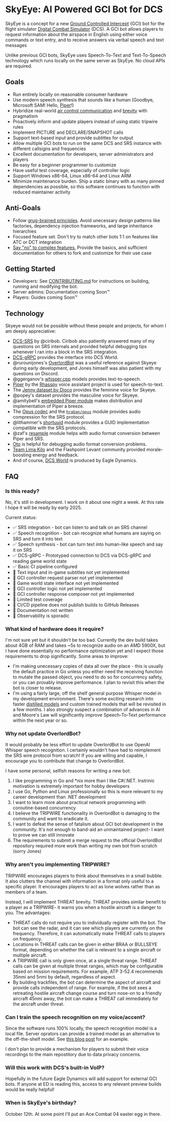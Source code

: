# SkyEye: AI Powered GCI Bot for DCS

SkyEye is a concept for a new [Ground Controlled Intercept](https://en.wikipedia.org/wiki/Ground-controlled_interception) (GCI) bot for the flight simulator [Digital Combat Simulator](https://www.digitalcombatsimulator.com) (DCS). A GCI bot allows players to request information about the airspace in English using either voice commands or text entry, and to receive answers via verbal speech and text messages

Unlike previous GCI bots, SkyEye uses Speech-To-Text and Text-To-Speech technology which runs locally on the same server as SkyEye. No cloud APIs are required.

## Goals

* Run entirely locally on reasonable consumer hardware
* Use modern speech synthesis that sounds like a human (Goodbye, Microsoft SAM! Hello, [Piper](https://rhasspy.github.io/piper-samples)!)
* Hybridize real-world [air control communication](https://www.alsa.mil/Portals/9/Documents/mttps/acc_2021.pdf) and [brevity](https://rdl.train.army.mil/catalog-ws/view/100.ATSC/5773E259-8F90-4694-97AD-81EFE6B73E63-1414757496033/atp1-02x1.pdf) with pragmatism
* Proactively inform and update players instead of using static tripwire rules
* Implement PICTURE and DECLARE/SNAPSHOT calls
* Support text-based input and provide subtitles for output
* Allow multiple GCI bots to run on the same DCS and SRS instance with different callsigns and frequencies
* Excellent documentation for developers, server administrators and players
* Be easy for a beginner programmer to customize
* Have useful test coverage, especially of controller logic
* Support Windows x86-64, Linux x86-64 and Linux ARM
* Minimize maintenance burden. Ship a static binary with as many pinned dependencies as possible, so this software continues to function with reduced maintainer activity

## Anti-Goals

* Follow [grug-brained principles](https://grugbrain.dev/). Avoid unecessary design patterns like factories, dependency injection frameworks, and large inheritance hierarchies
* Focused feature set. Don't try to match other bots 1:1 on features like ATC or DCT integration
* [Say "no" to complex features.](https://grugbrain.dev/#grug-on-saying-no) Provide the basics, and sufficient documentation for others to fork and customize for their use case

## Getting Started

* Developers: See [CONTRIBUTING.md](docs/CONTRIBUTING.md) for instructions on building, running and modifying the bot.
* Server admins: Documentation coming Soon™
* Players: Guides coming Soon™

## Technology

Skyeye would not be possible without these people and projects, for whom I am deeply appreciative:

* [DCS-SRS](https://github.com/ciribob/DCS-SimpleRadioStandalone) by @ciribob. Ciribob also patiently answered many of my questions on SRS internals and provided helpful debugging tips whenever I ran into a block in the SRS integration.
* [DCS-gRPC](https://github.com/DCS-gRPC) provides the interface into DCS World. 
* @rurounijones's [OverlordBot](https://gitlab.com/overlordbot) was a useful reference against Skyeye during early development, and Jones himself was also patient with my questions on Discord.
* @ggerganov's [whisper.cpp](https://github.com/ggerganov/whisper.cpp) models provides text-to-speech.
* [Piper](https://github.com/rhasspy/piper) by the [Rhasspy](https://rhasspy.readthedocs.io/en/latest/) voice assistant project is used for speech-to-text.
* The [Jenny dataset by Dioco](https://github.com/dioco-group/jenny-tts-dataset) provides the feminine voice for Skyeye.
* @popey's dataset provides the masculine voice for Skyeye.
* @amitybell's [embedded Piper module](https://github.com/amitybell/piper) makes distribution and implementation of Piper a breeze.
* The [Opus codec](https://opus-codec.org/) and the [`hraban/opus`](https://github.com/hraban/opus) module provides audio compression for the SRS protocol.
* @lithammer's [shortuuid](https://github.com/lithammer/shortuuid) module provides a GUID implementation compatible with the SRS protocols.
* @zaf's [resample](https://github.com/zaf/resample) module helps with audio format conversion between Piper and SRS.
* [Oto](https://github.com/ebitengine/oto) is helpful for debugging audio format conversion problems.
* [Team Lima Kilo](https://github.com/team-limakilo/) and the Flashpoint Levant community provided morale-boosting energy and feedback.
* And of course, [DCS World](https://www.digitalcombatsimulator.com/en/) is produced by Eagle Dynamics.

## FAQ

### Is this ready?

No, it's still in development. I work on it about one night a week. At this rate I hope it will be ready by early 2025.

Current status:

- ✅ SRS integration - bot can listen to and talk on an SRS channel
- ✅ Speech recognition - bot can recognize what humans are saying on SRS and turn it into text
- ✅ Speech synthesis - bot can turn text into human-like speech and say it on SRS
- ✅ DCS-gRPC - Prototyped connection to DCS via DCS-gRPC and reading game world state
- ✅ Basic CI pipeline configured
- 🚧 Text input and in-game subtitles not yet implemented
- 🚧 GCI controller request parser not yet implemented
- 🚧 Game world state interface not yet implemented
- 🚧 GCI controller logic not yet implemented
- 🚧 GCI controller response composer not yet implemented
- 🚧 Limited test coverage
- 🚧 CI/CD pipeline does not publish builds to GitHub Releases
- 🚧 Documentation not written
- 🚧 Observability is sporadic

### What kind of hardware does it require?

I'm not sure yet but it shouldn't be too bad. Currently the dev build takes about 4GB of RAM and takes ~5s to recognize audio on an AMD 5900X, but I have done essentially no performance optimization yet and I expect those requirements to drop significantly. Some areas to improve:

* I'm making unecessary copies of data all over the place - this is usually the default practice in Go unless you either need the receiving function to mutate the passed object, you need to do so for concurrency safety, or you can provably improve performance. I plan to revisit this when the bot is closer to release.
* I'm using a fairly large, off the shelf general purpose Whisper model in my development environment. There's some exciting research into faster [distilled models](https://github.com/huggingface/distil-whisper) and custom trained models that will be revisited in a few months. I also strongly suspect a combination of advances in AI and Moore's Law will significantly improve Speech-To-Text performance within the next year or so.

### Why not update OverlordBot?

It would probably be less effort to update OverlordBot to use OpenAI Whisper speech recognition. I certainly wouldn't have had to reimplement the SRS wire protocol from scratch! If you are willing and capable, I encourage you to contribute that change to OverlordBot.

I have some personal, selfish reasons for writing a new bot:

1. I like programming in Go and *nix more than I like C#/.NET. Instrinic motivation is extremely important for hobby developers
1. I use Go, Python and Linux professionally so this is more relevant to my career development than .NET development
1. I want to learn more about practical network programming with coroutine-based concurrency
1. I believe the TRIPWIRE functionality in OverlordBot is damaging to the community and want to eradicate it.
1. I want to defeat the sense of fatalism about GCI bot development in the community. It's not enough to band-aid an unmaintained project- I want to prove we can still innovate
1. The requirements to submit a merge request to the official OverlordBot repository required more work than writing my own bot from scratch (sorry Jones)

### Why aren't you implementing TRIPWIRE?

TRIPWIRE encourages players to think about themselves in a small bubble. It also clutters the channel with information in a format only useful to a specific player. It encourages players to act as lone wolves rather than as members of a team.

Instead, I will implement THREAT brevity. THREAT provides similar benefit to a player as a TRIPWIRE- it warns you when a hostile aircraft is a danger to you. The advantages:

- THREAT calls do not require you to individually register with the bot. The bot can see the radar, and it can see which players are currently on the frequency. Therefore, it can automatically make THREAT calls to players on frequency.
- Locations in THREAT calls can be given in either BRAA or BULLSEYE format, depending on whether the call is relevant to a single aircraft or multiple aircraft.
- A TRIPWIRE call is only given once, at a single threat range. THREAT calls can be given at multiple threat ranges, which may be configurable based on mission requirements. For example, ATP 3-52.4 recommends 35nmi and 5nmi by default, regardless of aspect.
- By building trackfiles, the bot can determine the aspect of aircraft and provide calls independent of range. For example, if the bot sees a retreating hostile aircraft change course and turn nose-on to a friendly aircraft 45nmi away, the bot can make a THREAT call immediately for the aircraft under threat.

### Can I train the speech recognition on my voice/accent?

Since the software runs 100% locally, the speech recognition model is a local file. Server oprators can provide a trained model as an alternative to the off-the-shelf model. See [this blog post](https://huggingface.co/blog/fine-tune-whisper) for an example.

I don't plan to provide a mechanism for players to submit their voice recordings to the main repostitory due to data privacy concerns.

### Will this work with DCS's built-in VoIP?

Hopefully in the future Eagle Dynamics will add support for external GCI bots. If anyone at ED is reading this, access to any relevant preview builds would be really helpful!

### When is SkyEye's birthday?

October 12th. At some point I'll put an Ace Combat 04 easter egg in there.
